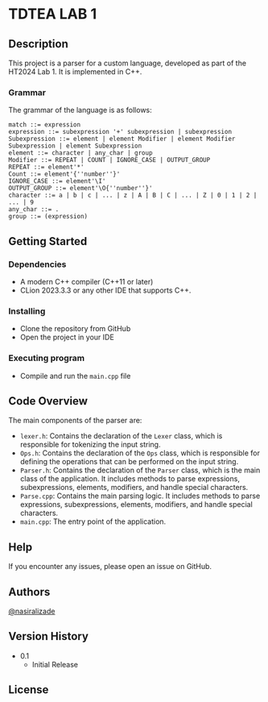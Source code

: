# TDTEA LAB 1

## Description

This project is a parser for a custom language, developed as part of the HT2024 Lab 1. It is implemented in C++.

### Grammar

The grammar of the language is as follows:

```
match ::= expression
expression ::= subexpression '+' subexpression | subexpression
Subexpression ::= element | element Modifier | element Modifier Subexpression | element Subexpression
element ::= character | any_char | group
Modifier ::= REPEAT | COUNT | IGNORE_CASE | OUTPUT_GROUP
REPEAT ::= element'*'
Count ::= element'{''number''}'
IGNORE_CASE ::= element'\I'
OUTPUT_GROUP ::= element'\O{''number''}'
character ::= a | b | c | ... | z | A | B | C | ... | Z | 0 | 1 | 2 | ... | 9
any_char ::= .
group ::= (expression)
```

## Getting Started

### Dependencies

* A modern C++ compiler (C++11 or later)
* CLion 2023.3.3 or any other IDE that supports C++.

### Installing

* Clone the repository from GitHub
* Open the project in your IDE

### Executing program

* Compile and run the `main.cpp` file

## Code Overview

The main components of the parser are:

* `lexer.h`: Contains the declaration of the `Lexer` class, which is responsible for tokenizing the input string.
* `Ops.h`: Contains the declaration of the `Ops` class, which is responsible for defining the operations that can be
  performed on the input string.
* `Parser.h`: Contains the declaration of the `Parser` class, which is the main class of the application. It includes
  methods to parse expressions, subexpressions, elements, modifiers, and handle special characters.
* `Parse.cpp`: Contains the main parsing logic. It includes methods to parse expressions, subexpressions, elements,
  modifiers, and handle special characters.
* `main.cpp`: The entry point of the application.

## Help

If you encounter any issues, please open an issue on GitHub.

## Authors

[@nasiralizade](https://github.com/nasiralizade)

## Version History

* 0.1
    * Initial Release

## License